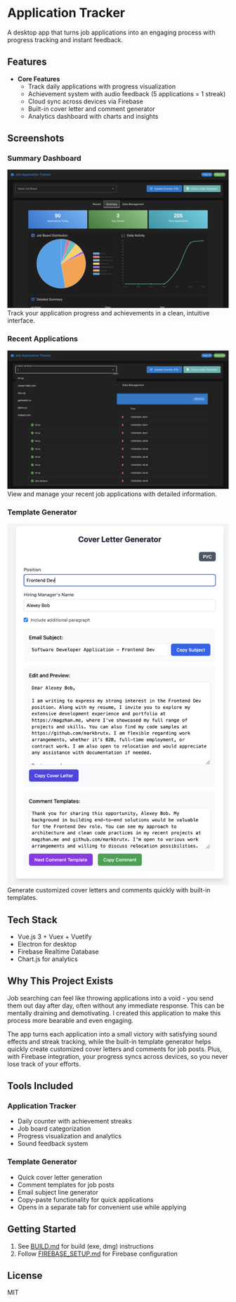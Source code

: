 # Application Tracker

A desktop app that turns job applications into an engaging process with progress tracking and instant feedback.

## Features

- **Core Features**
  - Track daily applications with progress visualization
  - Achievement system with audio feedback (5 applications = 1 streak)
  - Cloud sync across devices via Firebase
  - Built-in cover letter and comment generator
  - Analytics dashboard with charts and insights

## Screenshots

### Summary Dashboard
![Summary Dashboard](src/preview/summary.png)
Track your application progress and achievements in a clean, intuitive interface.

### Recent Applications
![Recent Applications](src/preview/recent.png)
View and manage your recent job applications with detailed information.

### Template Generator
![Template Generator](src/preview/tool.png)
Generate customized cover letters and comments quickly with built-in templates.

## Tech Stack

- Vue.js 3 + Vuex + Vuetify
- Electron for desktop
- Firebase Realtime Database
- Chart.js for analytics

## Why This Project Exists

Job searching can feel like throwing applications into a void - you send them out day after day, often without any immediate response. This can be mentally draining and demotivating. I created this application to make this process more bearable and even engaging.

The app turns each application into a small victory with satisfying sound effects and streak tracking, while the built-in template generator helps quickly create customized cover letters and comments for job posts. Plus, with Firebase integration, your progress syncs across devices, so you never lose track of your efforts.

## Tools Included

### Application Tracker
- Daily counter with achievement streaks
- Job board categorization
- Progress visualization and analytics
- Sound feedback system

### Template Generator
- Quick cover letter generation
- Comment templates for job posts
- Email subject line generator
- Copy-paste functionality for quick applications
- Opens in a separate tab for convenient use while applying

## Getting Started

1. See [BUILD.md](src/docs/BUILD.md) for build (exe, dmg) instructions
2. Follow [FIREBASE_SETUP.md](src/docs/FIREBASE_SETUP.md) for Firebase configuration

## License
MIT

